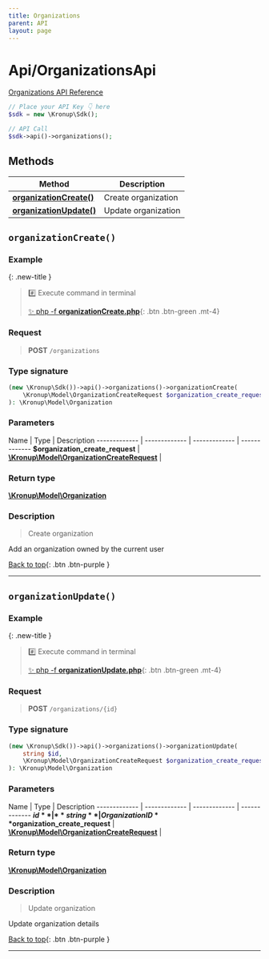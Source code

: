 ```yaml
---
title: Organizations
parent: API
layout: page
---
```


# Api/OrganizationsApi

[Organizations API Reference](https://api.kronup.com/#tag/Organizations)

```php
// Place your API Key 👇 here
$sdk = new \Kronup\Sdk();

// API Call
$sdk->api()->organizations();
```

## Methods

Method | Description
------------- | -------------
[**organizationCreate()**](#organizationcreate) | Create organization
[**organizationUpdate()**](#organizationupdate) | Update organization


## `organizationCreate()`

### Example

{: .new-title }
> #️⃣ Execute command in terminal 
> 
> [✨ php -f **organizationCreate.php**](https://github.com/kronup/kronup-php/blob/main/examples/Api/OrganizationsApi/organizationCreate.php){: .btn .btn-green .mt-4}

### Request

> **POST** `/organizations`

### Type signature

```php
(new \Kronup\Sdk())->api()->organizations()->organizationCreate(
    \Kronup\Model\OrganizationCreateRequest $organization_create_request
): \Kronup\Model\Organization
```

### Parameters

Name | Type | Description
------------- | ------------- | ------------- | -------------
 **$organization_create_request** | [**\Kronup\Model\OrganizationCreateRequest**](../../Model/OrganizationCreateRequest) |  

### Return type

[**\Kronup\Model\Organization**](../../Model/Organization)

### Description

> Create organization

Add an organization owned by the current user

[Back to top](#top){: .btn .btn-purple }

---


## `organizationUpdate()`

### Example

{: .new-title }
> #️⃣ Execute command in terminal 
> 
> [✨ php -f **organizationUpdate.php**](https://github.com/kronup/kronup-php/blob/main/examples/Api/OrganizationsApi/organizationUpdate.php){: .btn .btn-green .mt-4}

### Request

> **POST** `/organizations/{id}`

### Type signature

```php
(new \Kronup\Sdk())->api()->organizations()->organizationUpdate(
    string $id,
    \Kronup\Model\OrganizationCreateRequest $organization_create_request
): \Kronup\Model\Organization
```

### Parameters

Name | Type | Description
------------- | ------------- | ------------- | -------------
 **$id** | **string**  | Organization ID 
 **$organization_create_request** | [**\Kronup\Model\OrganizationCreateRequest**](../../Model/OrganizationCreateRequest) |  

### Return type

[**\Kronup\Model\Organization**](../../Model/Organization)

### Description

> Update organization

Update organization details

[Back to top](#top){: .btn .btn-purple }

---
